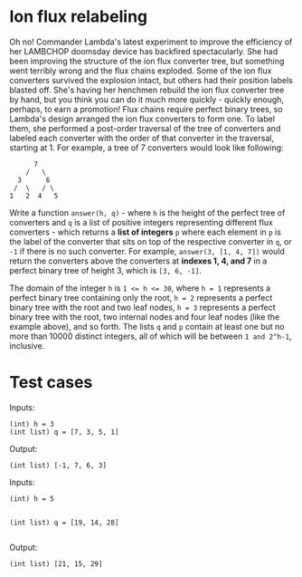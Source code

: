 <h1>Ion flux relabeling</h1>
<p>Oh no! Commander Lambda's latest experiment to improve the efficiency of her LAMBCHOP doomsday device has backfired spectacularly. She had been improving the structure of the ion flux converter tree, but something went terribly wrong and the flux chains exploded. Some of the ion flux converters survived the explosion intact, but others had their position labels blasted off. She's having her henchmen rebuild the ion flux converter tree by hand, but you think you can do it much more quickly - quickly enough, perhaps, to earn a promotion! Flux chains require perfect binary trees, so Lambda's design arranged the ion flux converters to form one. To label them, she performed a post-order traversal of the tree of converters and labeled each converter with the order of that converter in the traversal, starting at 1. For example, a tree of 7 converters would look like following:</p>
<pre><code>      7
    /   \
  3      6
 /  \   / \
1   2  4   5
</code></pre>
<p>Write a function <code>answer(h, q)</code> - where <code>h</code> is the height of the perfect tree of converters and <code>q</code> is a list of positive integers representing different flux converters - which returns a <strong>list of integers</strong> <code>p</code> where each element in <code>p</code> is the label of the converter that sits on top of the respective converter in <code>q</code>, or <code>-1</code> if there is no such converter. For example, <code>answer(3, [1, 4, 7])</code> would return the converters above the converters at <strong>indexes 1, 4, and 7</strong> in a perfect binary tree of height 3, which is <code>[3, 6, -1]</code>.</p>
<p>The domain of the integer <code>h</code> is <code>1 &lt;= h &lt;= 30</code>, where <code>h = 1</code> represents a perfect binary tree containing only the root, <code>h = 2</code> represents a perfect binary tree with the root and two leaf nodes, <code>h = 3</code> represents a perfect binary tree with the root, two internal nodes and four leaf nodes (like the example above), and so forth. The lists <code>q</code> and <code>p</code> contain at least one but no more than 10000 distinct integers, all of which will be between <code>1 and 2^h-1</code>, inclusive.</p>
<h1>Test cases</h1>
<p>Inputs:</p>
<pre><code>(int) h = 3
(int list) q = [7, 3, 5, 1]
</code></pre>
<p>Output:</p>
<pre><code>(int list) [-1, 7, 6, 3]
</code></pre>
<p>Inputs:</p>
<pre><code>(int) h = 5

(int list) q = [19, 14, 28]
</code></pre>
<p>Output:</p>
<pre><code>(int list) [21, 15, 29]
</code></pre>
